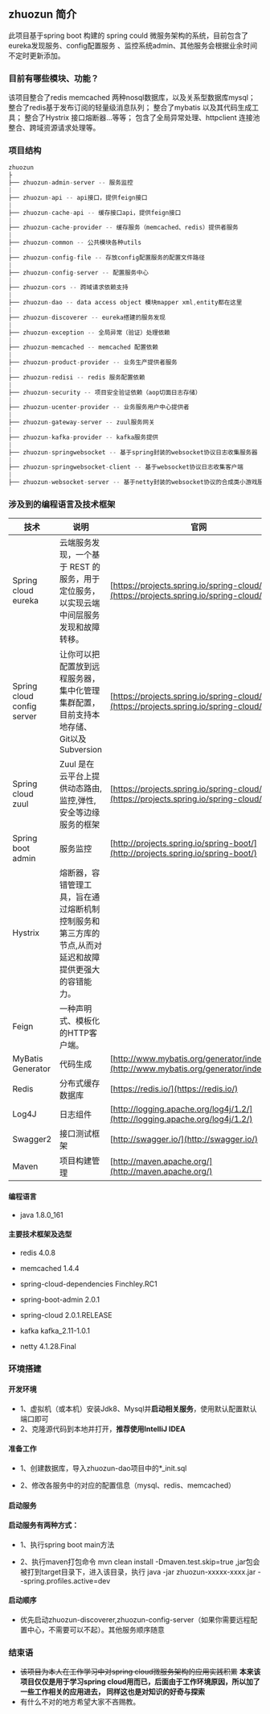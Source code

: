 ## zhuozun 简介
  此项目基于spring boot 构建的 spring could 微服务架构的系统，目前包含了eureka发现服务、config配置服务
  、监控系统admin、其他服务会根据业余时间不定时更新添加。

### 目前有哪些模块、功能？  
  该项目整合了redis memcached 两种nosql数据库，以及关系型数据库mysql；
  整合了redis基于发布订阅的轻量级消息队列；
  整合了mybatis 以及其代码生成工具；
  整合了Hystrix 接口熔断器...等等；
  包含了全局异常处理、httpclient 连接池整合、跨域资源请求处理等。
  
### 项目结构

``` java
zhuozun
├
├── zhuozun-admin-server -- 服务监控
|
├── zhuozun-api -- api接口，提供feign接口
|
├── zhuozun-cache-api -- 缓存接口api，提供feign接口
|
├── zhuozun-cache-provider -- 缓存服务（memcached、redis）提供者服务
|
├── zhuozun-common -- 公共模块各种utils
|
├── zhuozun-config-file -- 存放config配置服务的配置文件路径
|
├── zhuozun-config-server -- 配置服务中心
|
├── zhuozun-cors -- 跨域请求依赖支持
|
├── zhuozun-dao -- data access object 模块mapper xml,entity都在这里
|
├── zhuozun-discoverer -- eureka搭建的服务发现
|
├── zhuozun-exception -- 全局异常（验证）处理依赖
|
├── zhuozun-memcached -- memcached 配置依赖
|
├── zhuozun-product-provider -- 业务生产提供者服务
|
├── zhuozun-redisi -- redis 服务配置依赖
|
├── zhuozun-security -- 项目安全验证依赖（aop切面日志存储）
|
├── zhuozun-ucenter-provider -- 业务服务用户中心提供者
|
├── zhuozun-gateway-server -- zuul服务网关
|
├── zhuozun-kafka-provider -- kafka服务提供
|
├── zhuozun-springwebsocket -- 基于spring封装的websocket协议日志收集服务器
|
├── zhuozun-springwebsocket-client -- 基于websocket协议日志收集客户端
|
├── zhuozun-websocket-server -- 基于netty封装的websocket协议的合成类小游戏服务器
``` 

### 涉及到的编程语言及技术框架
技术 | 说明 | 官网
----|------|----
Spring cloud eureka | 云端服务发现，一个基于 REST 的服务，用于定位服务，以实现云端中间层服务发现和故障转移。 | [https://projects.spring.io/spring-cloud/](https://projects.spring.io/spring-cloud/)
Spring cloud config server | 让你可以把配置放到远程服务器，集中化管理集群配置，目前支持本地存储、Git以及Subversion  | [https://projects.spring.io/spring-cloud/](https://projects.spring.io/spring-cloud/)
Spring cloud zuul | Zuul 是在云平台上提供动态路由,监控,弹性,安全等边缘服务的框架  | [https://projects.spring.io/spring-cloud/](https://projects.spring.io/spring-cloud/)
Spring boot admin | 服务监控  | [http://projects.spring.io/spring-boot/](http://projects.spring.io/spring-boot/)
Hystrix | 熔断器，容错管理工具，旨在通过熔断机制控制服务和第三方库的节点,从而对延迟和故障提供更强大的容错能力。 | 
Feign | 一种声明式、模板化的HTTP客户端。
MyBatis Generator | 代码生成  | [http://www.mybatis.org/generator/index.html](http://www.mybatis.org/generator/index.html)
Redis | 分布式缓存数据库  | [https://redis.io/](https://redis.io/)
Log4J | 日志组件  | [http://logging.apache.org/log4j/1.2/](http://logging.apache.org/log4j/1.2/)
Swagger2 | 接口测试框架  | [http://swagger.io/](http://swagger.io/)
Maven | 项目构建管理  | [http://maven.apache.org/](http://maven.apache.org/)

#### 编程语言
- java 1.8.0_161

#### 主要技术框架及选型
- redis     4.0.8

- memcached     1.4.4

- spring-cloud-dependencies    Finchley.RC1

- spring-boot-admin     2.0.1

- spring-cloud     2.0.1.RELEASE

- kafka     kafka_2.11-1.0.1

- netty     4.1.28.Final

### 环境搭建

#### 开发环境

- 1、虚拟机（或本机）安装Jdk8、Mysql并**启动相关服务**，使用默认配置默认端口即可
- 2、克隆源代码到本地并打开，**推荐使用IntelliJ IDEA**

#### 准备工作

- 1、创建数据库，导入zhuozun-dao项目中的*_init.sql

- 2、修改各服务中的对应的配置信息（mysql、redis、memcached）

#### 启动服务

#### 启动服务有两种方式：

- 1、执行spring boot main方法

- 2、执行maven打包命令 mvn clean install -Dmaven.test.skip=true ,jar包会被打到target目录下，进入该目录，执行 java -jar zhuozun-xxxxx-xxxx.jar --spring.profiles.active=dev

#### 启动顺序

- 优先启动zhuozun-discoverer,zhuozun-config-server（如果你需要远程配置中心，不需要可以不起）。其他服务顺序随意

### 结束语
* ~~该项目为本人在工作学习中对spring cloud微服务架构的应用实践积累~~
**本来该项目仅仅是用于学习spring cloud用而已，后面由于工作环境原因，所以加了一些工作相关的应用进去，
同样这也是对知识的好奇与探索**
* 有什么不对的地方希望大家不吝赐教。

